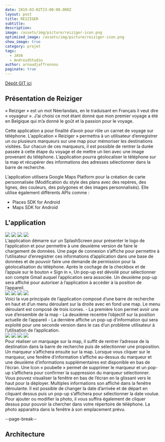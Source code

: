 ```yaml
---
date: 2019-03-02T23:00:00.000Z
layout: post
title: REIZIGER
subtitle: 
description: 
image: /assets/img/picture/reiziger-icon.png
optimized_image: /assets/img/picture/reiziger-icon.png
show_image: true
category: projet
tags:
  - JAVA
  - AndroidStudio
author: arnaudjaffrennou
paginate: true
---
```

[Dépôt GIT ici](https://github.com/Hypejaff/REIZIGER)
## Présentation de Reiziger
« Reiziger » est un mot Néerlandais, en le traduisant en Français il veut dire « voyageur ». J’ai choisi ce mot étant donné que mon premier voyage a été en Belgique qui m’a donné le goût et la passion pour le voyage.

Cette application a pour finalité d’avoir pour rôle un carnet de voyage sur téléphone. L’application « Reiziger » permettra à un utilisateur d’enregistrer un ou plusieurs marqueurs sur une map pour mémoriser les destinations visitées. Sur chacun de ces marqueurs, il est possible de rentrer la durée passée à cette étape du voyage et de mettre un lien avec une image provenant du téléphone. L’application pourra géolocaliser le téléphone sur la map et récupérer des informations des adresses sélectionner dans la barre de recherche.

L’application utilisera Google Maps Platform pour la création de carte personnalisée (Modification du style des plans avec des repères, des lignes, des couleurs, des polygones et des images personnalisés). Elle utilise également différents APIs comme :
-	Places SDK for Android
-	Maps SDK for Android

## L'application

<div class="image-align">
  <img src="/assets/img/picture/reiziger/app1.png">
  <img src="/assets/img/picture/reiziger/app2.png">
  <img src="/assets/img/picture/reiziger/app3.png">
  <img src="/assets/img/picture/reiziger/app4.png">
</div>
L’application démarre sur un SplashScreen pour présenter le logo de l’application et pour permettre à une deuxième version de faire le chargement de données.
Une page de connexion s’affiche pour permettre à l’utilisateur d’enregistrer ces informations d’application dans une base de données et de pouvoir faire une demande de permission pour la géolocalisation du téléphone. 
Après le cochage de la checkbox et de l’appuie sur le bouton « Sign in », Un pop-up est dévoilé pour sélectionner son compte Gmail auquel l’application sera associée.
Un deuxième pop-up sera affiché pour autoriser à l’application à accéder à la position de l’appareil.
<div class="image-align">
  <img src="/assets/img/picture/reiziger/app5.png">
  <img src="/assets/img/picture/reiziger/app6.png">
  <img src="/assets/img/picture/reiziger/app7.png">
  <img src="/assets/img/picture/reiziger/app8.png">
</div>
Voici la vue principale de l’application composé d’une barre de recherche en haut et d’un menu déroulant sur la droite avec en fond une map.
Le menu déroulant est composé de trois icones.
- La première Icon permet avoir une vue d’ensemble de la map
- La deuxième recentre l’objectif sur la position actuelle de l’appareil
- La dernière affiche un pop-up d’information qui sera exploité pour une seconde version dans le cas d’un problème utilisateur à l’utilisation de l’application.
<div class="image-align">
  <img src="/assets/img/picture/reiziger/app9.png">
  <img src="/assets/img/picture/reiziger/app10.png">
  <img src="/assets/img/picture/reiziger/app11.png">
  <img src="/assets/img/picture/reiziger/app12.png">
</div>
Pour réaliser un marquage sur la map, il suffit de rentrer l’adresse de la destination dans la barre de recherche puis de sélectionner une proposition. 
Un marqueur s’affichera ensuite sur la map. Lorsque vous cliquer sur le marqueur, une fenêtre d’information s’affiche au-dessus du marqueur et une deuxième d’informations supplémentaires est disponible en bas de l’écran.
Une Icon « poubelle » permet de supprimer le marqueur et un pop-up s’affichera pour confirmer la suppression du marqueur sélectionner.
Vous pouvez visualiser la fenêtre en bas de l’écran en la glissant vers le haut pour la déployer. Multiples informations son affiché dans la fenêtre déroulante. 
Il est possible de changer la date d’arrivée et de départ en cliquant dessus puis un pop-up s’affichera pour sélectionner la date voulue. 
Pour ajouter ou modifier la photo, il vous suffira également de cliquer dessus pour pouvoir la chercher dans votre répertoire de téléphone. La photo apparaitra dans la fenêtre à son emplacement prévu. 

--page-break--
## Architecture